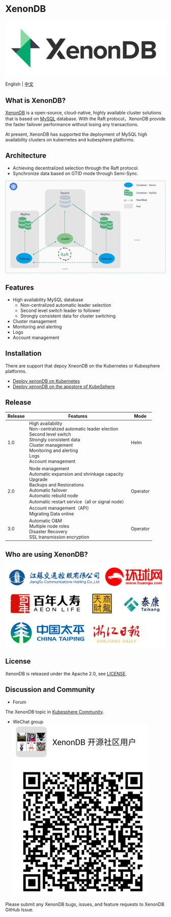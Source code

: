
# XenonDB
 ![](docs/images/logo_xenondb.png) <br>

English | [中文](README_zh.md) 

## What is XenonDB?

[XenonDB](https://github.com/radondb/xenondb) is a open-source, cloud-native, highly available cluster solutions that is based on [MySQL](https://MySQL.org) database. With the Raft protocol，XenonDB provide the faster failover performance without losing any transactions. 

At present, XenonDB has supported the deployment of MySQL high availability clusters on kubernetes and kubesphere platforms.

## Architecture

- Achieving decentralized selection through the Raft protocol.
- Synchronize data based on GTID mode through Semi-Sync.

![](docs/images/XenonDB_Architecture_1.png)
## Features
- High availability MySQL database
    - Non-centralized automatic leader selection
    - Second level switch leader to follower 
    - Strongly consistent data for cluster switching
- Cluster management
- Monitoring and alerting
- Logs
- Account management

## Installation
There are support that depoy XneonDB on the Kubernetes or Kubesphere platforms.

- [Deploy xenonDB on Kubernetes](docs/Kubernetes/deploy_xenondb_on_kubernetes.md) 
- [Deploy xenonDB on the appstore of KubeSphere](docs/KubeSphere/deploy_xenondb_on_kubesphere.md)

## Release
| Release | Features  | Mode |
|------|--------|--------|
| 1.0 | High availability <br>  Non-centralized automatic leader election <br>  Second level switch <br>  Strongly consistent data <br> Cluster management <br> Monitoring and alerting <br> Logs <br> Account management | Helm |
| 2.0 | Node management <br> Automatic expansion and shrinkage capacity <br> Upgrade <br> Backups and Restorations <br> Automatic failover <br> Automatic rebuild node <br> Automatic restart service（all or signal node）<br> Account management（API）<br> Migrating Data online | Operator |
| 3.0 | Automatic O&M <br> Multiple node roles <br> Disaster Recovery <br> SSL transmission encryption  | Operator |
## Who are using XenonDB?

![](docs/images/users.png)
## License

XenonDB is released under the Apache 2.0, see [LICENSE](./LICENSE).
## Discussion and Community
- Forum

The XenonDB topic in [Kubesphere Community](https://kubesphere.com.cn/forum/).

- WeChat group
 ![](docs/images/wechat_group.png)

Please submit any XenonDB bugs, issues, and feature requests to XenonDB GitHub Issue.

